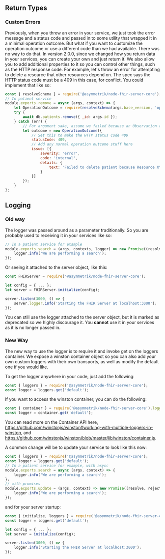 ## Return Types

### Custom Errors

Previously, when you threw an error in your service, we just took the error message and a status code and passed in to some utility that wrapped it in a minimal operation outcome. But what if you want to customize the operation outcome or use a different code than we had available. There was no way to do that. In version 2.0.0, since we changed how you return data in your services, you can create your own and just return it. We also allow you to add additional properties to it so you can control other things, such as the HTTP response code. For example, let's throw an error for attempting to delete a resource that other resources depend on. The spec says the HTTP status code must be a 409 in this case, for conflict. You could implement that like so:

```javascript
const { resolveSchema } = require('@asymmetrik/node-fhir-server-core');
// In patient service
module.exports.remove = async (args, context) => {
	let OperationOutcome = require(resolveSchema(args.base_version, 'operationoutcome'));
	try {
		await db.patients.remove({ _id: args.id });
	} catch (err) {
		// For argument sake, assume we failed because an Observation references this patient
		let outcome = new OperationOutcome({
			// Set this to make the HTTP status code 409
			statusCode: 409,
			// Add any normal operation outcome stuff here
			issue: [{
				severity: 'error',
				code: 'internal',
				details: {
					text: 'Failed to delete patient because Resource XYZ depends on it.'
				}
			}]
		});
	}
};
```

## Logging

### Old way
The logger was passed around as a parameter traditionally. So you are probably used to receiving it in your services like so:

```javascript
// In a patient service for example
module.exports.search = (args, contexts, logger) => new Promise((resolve, reject) => {
	logger.info('We are performing a search');
});
```

Or seeing it attached to the server object, like this:

```javascript
const FHIRServer = require('@asymmetrik/node-fhir-server-core');

let config = { ... };
let server = FHIRServer.initialize(config);

server.listen(3000, () => {
	server.logger.info('Starting the FHIR Server at localhost:3000');
});
```

You can still use the logger attached to the server object, but it is marked as deprecated so we highly discourage it. You **cannot** use it in your services as it is no longer passed in.

### New Way
The new way to use the logger is to require it and invoke get on the loggers container. We expose a winston container object so you can also add your own custom loggers with their own transports, as well as modify the default one if you would like.

To get the logger anywhere in your code, just add the following:

```javascript
const { loggers } = require('@asymmetrik/node-fhir-server-core');
const logger = loggers.get('default');
```

If you want to access the winston container, you can do the following:

```javascript
const { container } = require('@asymmetrik/node-fhir-server-core').loggers;
const logger = container.get('default');
```

You can read more on the Container API here, https://github.com/winstonjs/winston#working-with-multiple-loggers-in-winston, and https://github.com/winstonjs/winston/blob/master/lib/winston/container.js.

A common change will be to update your service to look like this now:

```javascript
const { loggers } = require('@asymmetrik/node-fhir-server-core');
const logger = loggers.get('default');
// In a patient service for example, with async
module.exports.search = async (args, context) => {
	logger.info('We are performing a search');
};
// with promises
module.exports.update = (args, context) => new Promise((resolve, reject) => {
	logger.info('We are performing a search');
});
```

and for your server startup:

```javascript
const { initialize, loggers } = require('@asymmetrik/node-fhir-server-core');
const logger = loggers.get('default');

let config = { ... };
let server = initialize(config);

server.listen(3000, () => {
	logger.info('Starting the FHIR Server at localhost:3000');
});
```
